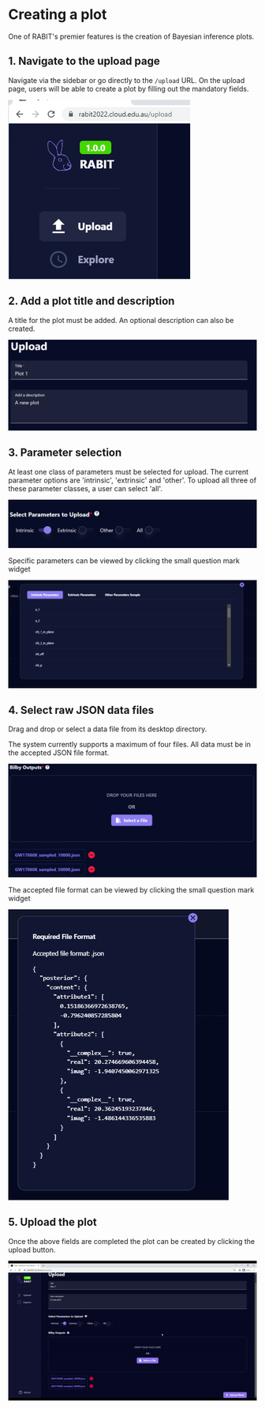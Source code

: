 
# Creating a plot

One of RABIT's premier features is the creation of Bayesian inference plots.




## 1. Navigate to the upload page

Navigate via the sidebar or go directly to the `/upload` URL. On the upload page, users will be able to create a plot by filling out the mandatory fields.

![App Screenshot](../images/create-plot/navigation.PNG)



## 2. Add a plot title and description

A title for the plot must be added. An optional description can also be created.

![App Screenshot](../images/create-plot/title.PNG)



## 3. Parameter selection

At least one class of parameters must be selected for upload. The current parameter options are 'intrinsic', 'extrinsic' and 'other'. To upload all three of these parameter classes, a user can select 'all'.

![App Screenshot](../images/create-plot/parameters.PNG)

Specific parameters can be viewed by clicking the small question mark widget

![App Screenshot](../images/create-plot/parameterwidget.PNG)



## 4. Select raw JSON data files

Drag and drop or select a data file from its desktop directory.

The system currently supports a maximum of four files. All data must be in the accepted JSON file format.

![App Screenshot](../images/create-plot/uploadfile.PNG)

The accepted file format can be viewed by clicking the small question mark widget

![App Screenshot](../images/create-plot/uploadwidget.PNG)



## 5. Upload the plot

Once the above fields are completed the plot can be created by clicking the upload
button.

![App Video](../images/create-plot/uploading.gif)
